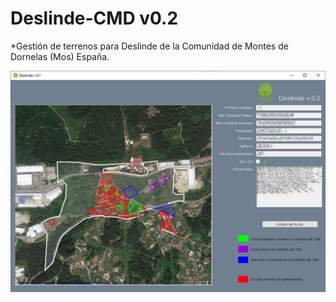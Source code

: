 # Deslinde-CMD v0.2

*Gestión de terrenos para Deslinde de la Comunidad de Montes de Dornelas (Mos) España.

![Pantalla Principal](https://github.com/spuime/Deslinde-CMD/blob/master/Screenshots/app_deslinde1.jpg)
